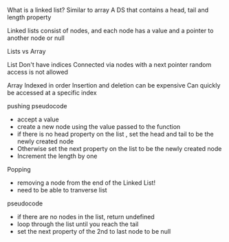 What is a linked list?
Similar to array 
A DS that contains a head, tail and length property

Linked lists consist of nodes, and each node has a value and a pointer to another node or null

Lists vs Array

List 
Don't have indices
Connected via nodes with a next pointer
random access is not allowed 


Array
Indexed in order
Insertion and deletion can be expensive 
Can quickly be accessed at a specific index

pushing pseudocode
- accept a value 
- create a new node using the value passed to the function 
- if there is no head property on the list , set the head and tail to be the newly created node
- Otherwise set the next property on the list to be the newly created node 
- Increment the length by one 

Popping
- removing a node from the end of the Linked List!
- need to be able to tranverse list

pseudocode 
- if there are no nodes in the list, return undefined
- loop through the list until you reach the tail
- set the next property of the 2nd to last node to be null